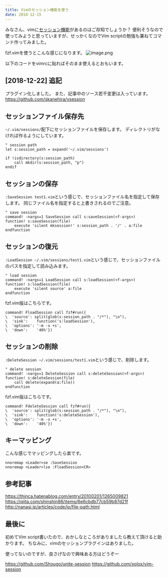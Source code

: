 ```yaml
---
title: Vimのセッション機能を使う
date: 2018-12-15
---
```


みなさん、vimに[セッション機能](https://vim-jp.org/vimdoc-ja/usr_21.html#21.4)があるのはご存知でしょうか？
便利そうなので使ってみようと思っていますが、せっかくなのでVim scriptの勉強も兼ねてコマンド作ってみました。

fzf.vimを使うとこんな感じになります。
![image.png](https://qiita-image-store.s3.amazonaws.com/0/66178/21a1dc7b-44cc-0e9c-c88d-03d74abf9cbc.png)

以下のコードをvimrcに貼ればそのまま使えるとおもいます。

## [2018-12-22] 追記
プラグイン化しました。
また、記事中のソース若干変更は入っています。
https://github.com/skanehira/vsession

## セッションファイル保存先
`~/.vim/sessions/`配下にセッションファイルを保存します。
ディレクトリがなければ作るようにしています。

```vim
" session path
let s:session_path = expand('~/.vim/sessions')

if !isdirectory(s:session_path)
    call mkdir(s:session_path, "p")
endif
```

## セッションの保存
`:SaveSession test1.vim`という感じで、セッションファイル名を指定して保存します。
同じファイル名を指定すると上書きされるのでご注意。

```vim
" save session
command! -nargs=1 SaveSession call s:saveSession(<f-args>)
function! s:saveSession(file)
    execute 'silent mksession!' s:session_path . '/' . a:file
endfunction
```

## セッションの復元
`:LoadSession ~/.vim/sessions/test1.vim`という感じで、セッションファイルのパスを指定して読み込みます。

```vim
" load session
command! -nargs=1 LoadSession call s:loadSession(<f-args>)
function! s:loadSession(file)
    execute 'silent source' a:file
endfunction
```

fzf.vim版はこちらです。

```vim
command! FloadSession call fzf#run({
\  'source': split(glob(s:session_path . "/*"), "\n"),
\  'sink':    function('s:loadSession'),
\  'options': '-m -x +s',
\  'down':    '40%'})
```

## セッションの削除
`:DeleteSession ~/.vim/sessions/test1.vim`という感じで、削除します。

```vim
" delete session
command! -nargs=1 DeleteSession call s:deleteSession(<f-args>)
function! s:deleteSession(file)
    call delete(expand(a:file))
endfunction
```

fzf.vim版はこちらです。

```vim
command! FdeleteSession call fzf#run({
\  'source': split(glob(s:session_path . "/*"), "\n"),
\  'sink':    function('s:deleteSession'),
\  'options': '-m -x +s',
\  'down':    '40%'})
```

## キーマッピング
こんな感じでマッピングしたら楽です。

```vim
nnoremap <Leader>se :SaveSession 
nnoremap <Leader>lse :FloadSession<CR>
```

## 参考記事
https://thinca.hatenablog.com/entry/20100201/1265009821
https://qiita.com/shinshin86/items/6e6cbdb77cb59b87d21f
http://nanasi.jp/articles/code/io/file-path.html

## 最後に
初めてVim script書いたので、おかしなところがありましたら教えて頂けると助かります。
ちなみに、vimのセッションプラグインはありました。

使ってないのですが、良さげなので興味ある方はどうぞー

https://github.com/Shougo/unite-session
https://github.com/xolox/vim-session
